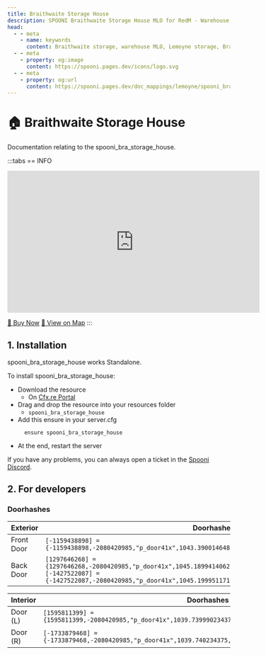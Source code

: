 ```yaml
---
title: Braithwaite Storage House
description: SPOONI Braithwaite Storage House MLO for RedM - Warehouse building with storage space. Supply depot for Braithwaite Manor area roleplay in Red Dead Redemption 2 Lemoyne.
head:
  - - meta
    - name: keywords
      content: Braithwaite storage, warehouse MLO, Lemoyne storage, Braithwaite Manor, storage building, RedM warehouse, RDR2 Lemoyne
  - - meta
    - property: og:image
      content: https://spooni.pages.dev/icons/logo.svg
  - - meta
    - property: og:url
      content: https://spooni.pages.dev/doc_mappings/lemoyne/spooni_bra_storage_house
---
```


# 🏠 Braithwaite Storage House
Documentation relating to the spooni_bra_storage_house.

:::tabs
== INFO
<iframe width="570" height="321" src="https://dunb17ur4ymx4.cloudfront.net/wysiwyg/1218000/d43129ec0cae3abe732912aff57c483dc38bc5f0.png" frameborder="0" allow="accelerometer; autoplay; clipboard-write; encrypted-media; gyroscope; picture-in-picture; web-share" allowfullscreen></iframe>

<a href="https://spooni-mapping.tebex.io/package/6055667" class="button-buy">🛒 Buy Now</a>
<a href="https://spooni.de/rdr2/?m=house128" class="button-map">📍 View on Map</a>
:::

## 1. Installation
spooni_bra_storage_house works Standalone.  

To install spooni_bra_storage_house:
- Download the resource
  - On [Cfx.re Portal](https://portal.cfx.re/)
- Drag and drop the resource into your resources folder
  - `spooni_bra_storage_house`
- Add this ensure in your server.cfg
  ```
    ensure spooni_bra_storage_house
  ```
- At the end, restart the server

If you have any problems, you can always open a ticket in the [Spooni Discord](https://discord.gg/spooni).

## 2. For developers
### Doorhashes
| Exterior                  | Doorhashes
|---------------------------|----------------------------------------------------------------------------------|
| Front Door                | `[-1159438898] = {-1159438898,-2080420985,"p_door41x",1043.3900146484375,-1842.199951171875,48.45999908447265}`
| Back Door                 | `[1297646268] = {1297646268,-2080420985,"p_door41x",1045.18994140625,-1855.300048828125,48.41999816894531}` <br> `[-1427522087] = {-1427522087,-2080420985,"p_door41x",1045.199951171875,-1853.0899658203125,48.41999816894531}`

| Interior                  | Doorhashes
|---------------------------|----------------------------------------------------------------------------------|
| Door (L)                  | `[1595811399] = {1595811399,-2080420985,"p_door41x",1039.739990234375,-1852.449951171875,48.45999908447265}`
| Door (R)                  | `[-1733879468] = {-1733879468,-2080420985,"p_door41x",1039.740234375,-1851.27001953125,48.45999908447265}`
